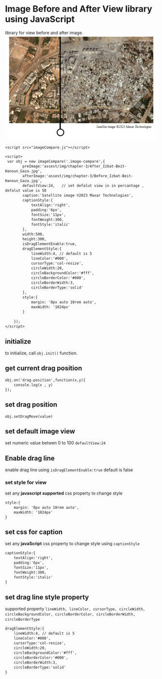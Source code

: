 # Image Before and After View library using JavaScript
library for view before and after image.
![view](satelite-view.PNG)

```<script src="imageCompare.js"></script>```

```
<script>
 var obj = new imageCompare('.image-compare',{
        preImage:'assest/img/chapter-3/After_Izbat-Beit-Hanoun_Gaza.jpg',
        afterImage:'assest/img/chapter-3/Before_Izbat-Beit-Hanoun_Gaza.jpg',
        defaultView:24,   // set defalut view in in percantage , defalut value is 50
        caption:'Satellite image ©2023 Maxar Technologies',
        captionStyle:{
            textAlign:'right',
            padding:'6px',
            fontSize:'11px',
            fontWeight:300,
            fontStyle:'italic'
        },
        width:500,
        height:300,
        isDragElementEnable:true,
        dragElementStyle:{
            lineWidth:4, // default is 5
            lineColor:'#000',
            cursorType:'col-resize',
            circleWidth:20,
            circleBackgroundColor:'#fff',
            circleBorderColor:'#000',
            circleBorderWidth:3,
            circleBorderType:'solid'
        },
        style:{
            margin: '0px auto 10rem auto',
            maxWidth: '1024px'
        }

    });
</script>
```
## initialize
to initialize, call ```obj.init()``` function.

## get current drag position
```
obj.on('drag-position',function(x,y){
    console.log(x , y)
});
```
## set drag position
```
obj.setDragMove(value)
```
## set default image view
set numeric value betwen 0 to 100 ```defaultView:24```

## Enable drag line 
enable drag line using ```isDragElementEnable:true``` default is false

### set style for view
set any **javascript supported** css property to change style
```
style:{
    margin: '0px auto 10rem auto',
    maxWidth: '1024px'
}
```
## set css for caption

set any **javaScript** css property to change style using ```captionStyle```
```
captionStyle:{
    textAlign:'right',
    padding:'6px',
    fontSize:'11px',
    fontWeight:300,
    fontStyle:'italic'
}
```
## set drag line style property
supported property  ```lineWidth, lineColor, cursorType, circleWidth, circleBackgroundColor, circleBorderColor, circleBorderWidth, circleBorderType```
```
dragElementStyle:{
    lineWidth:4, // default is 5
    lineColor:'#000',
    cursorType:'col-resize',
    circleWidth:20,
    circleBackgroundColor:'#fff',
    circleBorderColor:'#000',
    circleBorderWidth:3,
    circleBorderType:'solid'
}
```



